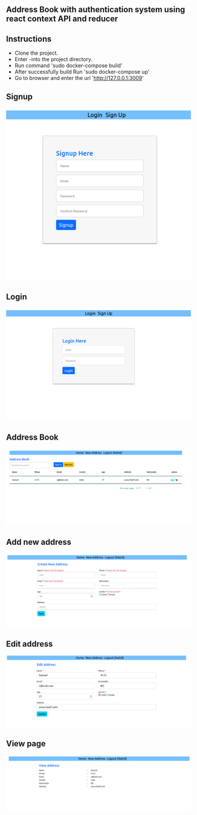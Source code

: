 ## Address Book with authentication system using react context API and reducer

## Instructions

- Clone the project.
- Enter -into the project directory.
- Run command 'sudo docker-compose build'
- After successfully build Run 'sudo docker-compose up'
- Go to browser and enter the url 'http://127.0.0.1:3009'


## Signup
<img
  src="images/signup.png"
  alt="Alt text"
  title="Signup"
  style="display: inline-block; margin: 0 auto; ">

## Login
<img
  src="images/login.png"
  alt="Alt text"
  title="Login"
  style="display: inline-block; margin: 0 auto; ">

## Address Book
<img
  src="images/index.png"
  alt="Alt text"
  title="Address Book"
  style="display: inline-block; margin: 0 auto; ">
  
## Add new address

<img
  src="images/add_new.png"
  alt="Alt text"
  title="Add new address"
  style="display: inline-block; margin: 0 auto; ">
  
  
## Edit address

<img
  src="images/edit.png"
  alt="Alt text"
  title="Edit"
  style="display: inline-block; margin: 0 auto; ">
  
## View page
<img
  src="images/view.png"
  alt="Alt text"
  title="Address View"
  style="display: inline-block; margin: 0 auto; ">
